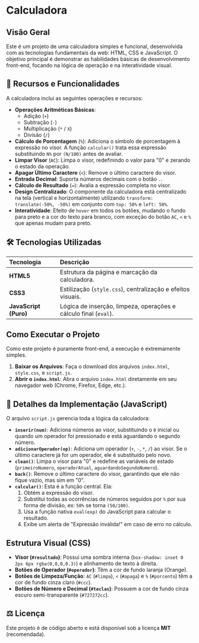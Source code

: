 # Calculadora 

## Visão Geral
Este é um projeto de uma calculadora simples e funcional, desenvolvida com as tecnologias fundamentais da web: HTML, CSS e JavaScript. O objetivo principal é demonstrar as habilidades básicas de desenvolvimento front-end, focando na lógica de operação e na interatividade visual.


## 🌟 Recursos e Funcionalidades

A calculadora inclui as seguintes operações e recursos:

* **Operações Aritméticas Básicas**:
    * Adição (`+`)
    * Subtração (`-`)
    * Multiplicação (`*` / `X`)
    * Divisão (`/`)
* **Cálculo de Porcentagem** (`%`): Adiciona o símbolo de porcentagem à expressão no visor. A função `calcular()` trata essa expressão substituindo `N%` por `(N/100)` antes de avaliar.
* **Limpar Visor** (`AC`): Limpa o visor, redefinindo o valor para "0" e zerando o estado da operação.
* **Apagar Último Caractere** (`<`): Remove o último caractere do visor.
* **Entrada Decimal**: Suporta números decimais com o botão `.`.
* **Cálculo de Resultado** (`=`): Avalia a expressão completa no visor.
* **Design Centralizado**: O componente da calculadora está centralizado na tela (vertical e horizontalmente) utilizando `transform: translate(-50%, -50%)` em conjunto com `top: 50%` e `left: 50%`.
* **Interatividade**: Efeito de `hover` em todos os botões, mudando o fundo para preto e a cor do texto para branco, com exceção do botão `AC`, `<` e `%` que apenas mudam para preto.

## 🛠️ Tecnologias Utilizadas

| Tecnologia | Descrição |
| :--- | :--- |
| **HTML5** | Estrutura da página e marcação da calculadora. |
| **CSS3** | Estilização (`style.css`), centralização e efeitos visuais. |
| **JavaScript (Puro)** | Lógica de inserção, limpeza, operações e cálculo final (`eval`). |

##  Como Executar o Projeto

Como este projeto é puramente front-end, a execução é extremamente simples.

1.  **Baixar os Arquivos**: Faça o download dos arquivos `index.html`, `style.css`, e `script.js`.
2.  **Abrir o `index.html`**: Abra o arquivo `index.html` diretamente em seu navegador web (Chrome, Firefox, Edge, etc.).

## 📝 Detalhes da Implementação (JavaScript)

O arquivo `script.js` gerencia toda a lógica da calculadora:

* **`inserir(num)`**: Adiciona números ao visor, substituindo o `0` inicial ou quando um operador foi pressionado e está aguardando o segundo número.
* **`adicionarOperador(op)`**: Adiciona um operador (`+`, `-`, `*`, `/`) ao visor. Se o último caractere já for um operador, ele é substituído pelo novo.
* **`clean()`**: Limpa o visor para "0" e redefine as variáveis de estado (`primeiroNumero`, `operadorAtual`, `aguardandoSegundoNumero`).
* **`back()`**: Remove o último caractere do visor, garantindo que ele não fique vazio, mas sim em "0".
* **`calcular()`**: Esta é a função central. Ela:
    1.  Obtém a expressão do visor.
    2.  Substitui todas as ocorrências de números seguidos por `%` por sua forma de divisão, ex: `50%` se torna `(50/100)`.
    3.  Usa a função nativa `eval(exp)` do JavaScript para calcular o resultado.
    4.  Exibe um alerta de "Expressão inválida!" em caso de erro no cálculo.

##  Estrutura Visual (CSS)

* **Visor (`#resultado`)**: Possui uma sombra interna (`box-shadow: inset 0 2px 6px rgba(0,0,0,0.3)`) e alinhamento de texto à direita.
* **Botões de Operador (`#operador`)**: Têm a cor de fundo laranja (Orange).
* **Botões de Limpeza/Função**: `AC` (`#limpa`), `<` (`#apaga`) e `%` (`#porcento`) têm a cor de fundo cinza claro (`#ccc`).
* **Botões de Número e Decimal (`#teclas`)**: Possuem a cor de fundo cinza escuro semi-transparente (`#727272cc`).



## ⚖️ Licença

Este projeto é de código aberto e está disponível sob a licença **MIT** (recomendada).
